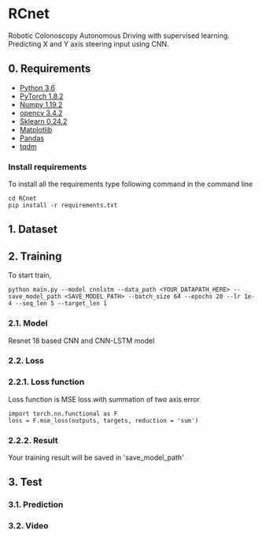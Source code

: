 # RCnet
Robotic Colonoscopy Autonomous Driving with supervised learning.   
Predicting X and Y axis steering input using CNN.

## 0. Requirements
- [Python 3.6](https://www.python.org/)
- [PyTorch 1.8.2](https://pytorch.org/)
- [Numpy 1.19.2](http://www.numpy.org/)
- [opencv 3.4.2](https://opencv.org/)
- [Sklearn 0.24.2](https://scikit-learn.org/stable/)
- [Matplotlib](https://matplotlib.org/)
- [Pandas](https://pandas.pydata.org/)
- [tqdm](https://github.com/tqdm/tqdm)

### Install requirements
To install all the requirements type following command in the command line

    cd RCnet
    pip install -r requirements.txt

## 1. Dataset

## 2. Training

To start train,

    python main.py --model cnnlstm --data_path <YOUR_DATAPATH_HERE> --save_model_path <SAVE_MODEL_PATH> --batch_size 64 --epochs 20 --lr 1e-4 --seq_len 5 --target_len 1 

### 2.1. Model
Resnet 18 based CNN and CNN-LSTM model

### 2.2. Loss
### 2.2.1. Loss function
Loss function is MSE loss with summation of two axis error

    import torch.nn.functional as F
    loss = F.mse_loss(outputs, targets, reduction = 'sum')

### 2.2.2. Result
Your training result will be saved in 'save_model_path'

## 3. Test
### 3.1. Prediction

### 3.2. Video
